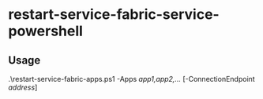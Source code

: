 # restart-service-fabric-service-powershell

## Usage 
.\restart-service-fabric-apps.ps1 -Apps _app1,app2,..._ [-ConnectionEndpoint _address_]
